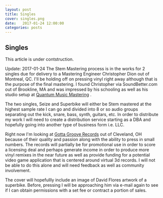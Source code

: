 ```yaml
---
layout: post
title: Singles
cover: singles.png
date:   2017-01-24 12:00:00
categories: posts
---
```


## Singles

This article is under contstruction.
 
 Update: 2017-01-24 The Stem Mastering process is in the works for 2 singles due for delivery 
 to a Mastering Engineer Christopher Dion out of Montreal, QC. I'll be holding off on pressing
 vinyl right away although that is the purpose of the final mastering. I found Christopher via 
 SoundBetter.com out of Brookline, MA and was impressed by his schooling as well as his studio setup at
  [Quantum Music Mastering](http://www.quantum-music.ca/) . 

The two singles, Seize and Superbike will either be Stem mastered at the highest sample rate I can 
go and divided into 8 or so audio groups separating out the kick, snare, bass, synth, guitars, etc. 
In order to distribute my work I will need to create a distribution service starting as a DBA and
hopefully going into another type of business form i.e. LLC. 

Right now I'm looking at [Gotta Groove Records](http://www.gottagrooverecords.com/) out of Cleveland, OH because of their quality and passion 
along with the ability to press in small numbers. The records will partially be for promotional use 
in order to score a licensing deal and perhaps generate income in order to produce more vinyl remixes 
in the near future as well as provide funding for a potential video game application that is centered
around virtual 3d records. I will not be able to do this alone and will need feedback as well as community 
involvement. 

The cover will hopefullly include an image of David Flores artwork of a superbike. Before, pressing I will
be approaching him via e-mail again to see if I can obtain permissions with a set fee or contract a portion 
of sales. 


